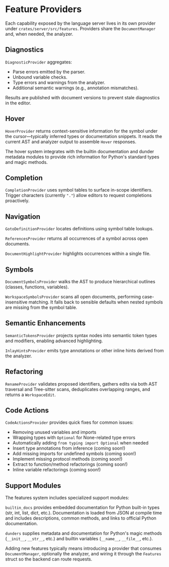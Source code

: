 # Feature Providers

Each capability exposed by the language server lives in its own provider under `crates/server/src/features`.
Providers share the `DocumentManager` and, when needed, the analyzer.

## Diagnostics

`DiagnosticProvider` aggregates:

- Parse errors emitted by the parser.
- Unbound variable checks.
- Type errors and warnings from the analyzer.
- Additional semantic warnings (e.g., annotation mismatches).

Results are published with document versions to prevent stale diagnostics in the editor.

## Hover

`HoverProvider` returns context-sensitive information for the symbol under the cursor—typically inferred types or documentation snippets.
It reads the current AST and analyzer output to assemble `Hover` responses.

The hover system integrates with the builtin documentation and dunder metadata modules to provide rich information for Python's standard types and magic methods.

## Completion

`CompletionProvider` uses symbol tables to surface in-scope identifiers. Trigger characters (currently `"."`) allow editors to request completions proactively.

## Navigation

`GotoDefinitionProvider` locates definitions using symbol table lookups.

`ReferencesProvider` returns all occurrences of a symbol across open documents.

`DocumentHighlightProvider` highlights occurrences within a single file.

## Symbols

`DocumentSymbolsProvider` walks the AST to produce hierarchical outlines (classes, functions, variables).

`WorkspaceSymbolsProvider` scans all open documents, performing case-insensitive matching. It falls back to sensible defaults when nested symbols are missing from the symbol table.

## Semantic Enhancements

`SemanticTokensProvider` projects syntax nodes into semantic token types and modifiers, enabling advanced highlighting.

`InlayHintsProvider` emits type annotations or other inline hints derived from the analyzer.

## Refactoring

`RenameProvider` validates proposed identifiers, gathers edits via both AST traversal and Tree-sitter scans, deduplicates overlapping ranges, and returns a `WorkspaceEdit`.

## Code Actions

`CodeActionsProvider` provides quick fixes for common issues:

- Removing unused variables and imports
- Wrapping types with `Optional` for None-related type errors
- Automatically adding `from typing import Optional` when needed
- Insert type annotations from inference (coming soon!)
- Add missing imports for undefined symbols (coming soon!)
- Implement missing protocol methods (coming soon!)
- Extract to function/method refactorings (coming soon!)
- Inline variable refactorings (coming soon!)

## Support Modules

The features system includes specialized support modules:

`builtin_docs` provides embedded documentation for Python built-in types (str, int, list, dict, etc.).
Documentation is loaded from JSON at compile time and includes descriptions, common methods, and links to official Python documentation.

`dunders` supplies metadata and documentation for Python's magic methods (`__init__`, `__str__`, etc.) and builtin variables (`__name__`, `__file__`, etc.).

Adding new features typically means introducing a provider that consumes `DocumentManager`, optionally the analyzer, and wiring it through the `Features` struct so the backend can route requests.
